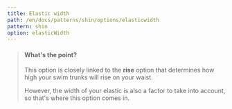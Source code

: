 ```yaml
---
title: Elastic width
path: /en/docs/patterns/shin/options/elasticwidth
pattern: shin
option: elasticWidth
---
```


> #### What's the point?
> 
> This option is closely linked to the **rise** option that determines how high your swim trunks will rise on your waist.
> 
> However, the width of your elastic is also a factor to take into account, so that's where this option comes in.